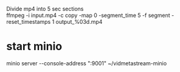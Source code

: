 Divide mp4 into 5 sec sections   
ffmpeg -i input.mp4 -c copy -map 0 -segment_time 5 -f segment -reset_timestamps 1 output_%03d.mp4


# start minio
minio server --console-address ":9001" ~/vidmetastream-minio